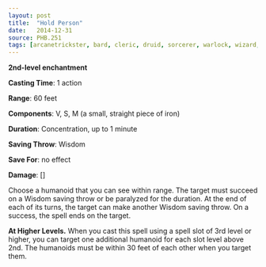 ```yaml
---
layout: post
title:  "Hold Person"
date:   2014-12-31
source: PHB.251
tags: [arcanetrickster, bard, cleric, druid, sorcerer, warlock, wizard, level2, enchantment]
---
```


**2nd-level enchantment**

**Casting Time**: 1 action

**Range**: 60 feet

**Components**: V, S, M (a small, straight piece of iron)

**Duration**: Concentration, up to 1 minute

**Saving Throw**: Wisdom

**Save For**: no effect

**Damage**: []

Choose a humanoid that you can see within range. The target must succeed on a Wisdom saving throw or be paralyzed for the duration. At the end of each of its turns, the target can make another Wisdom saving throw. On a success, the spell ends on the target.

**At Higher Levels.** When you cast this spell using a spell slot of 3rd level or higher, you can target one additional humanoid for each slot level above 2nd. The humanoids must be within 30 feet of each other when you target them.
